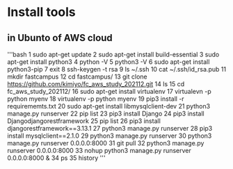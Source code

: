 # Install tools

## in Ubunto of AWS cloud

'''bash
    1  sudo apt-get update
    2  sudo apt-get install build-essential
    3  sudo apt-get install python3
    4  python -V
    5  python3 -V
    6  sudo apt-get install python3-pip
    7  exit
    8  ssh-keygen -t rsa
    9  ls ~/.ssh
   10  cat ~/.ssh/id_rsa.pub
   11  mkdir fastcampus
   12  cd fastcampus/
   13  git clone https://github.com/kimiyo/fc_aws_study_202112.git
   14  ls
   15  cd fc_aws_study_202112/
   16  sudo apt-get install virtualenv
   17  virtualevn -p python myenv
   18  virtualenv -p python myenv
   19  pip3 install -r requirememts.txt 
   20  sudo apt-get install libmysqlclient-dev
   21  python3 manage.py runserver
   22  pip list
   23  pip3 install Django
   24  pip3 install Djangodjangorestframework
   25  pip list
   26  pip3 install djangorestframework==3.13.1
   27  python3 manage.py runserver
   28  pip3 install mysqlclient==2.1.0
   29  python3 manage.py runserver
   30  python3 manage.py runserver 0.0.0.0:8000
   31  git pull
   32  python3 manage.py runserver 0.0.0.0:8000
   33  nohup python3 manage.py runserver 0.0.0.0:8000 &
   34  ps
   35  history
'''
